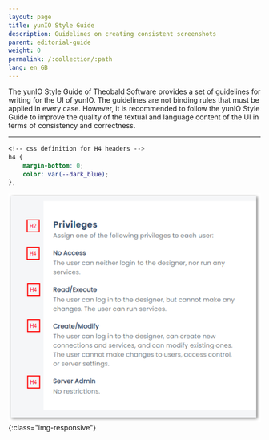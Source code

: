```yaml
---
layout: page
title: yunIO Style Guide
description: Guidelines on creating consistent screenshots
parent: editorial-guide
weight: 0
permalink: /:collection/:path
lang: en_GB
---
```

The yunIO Style Guide of Theobald Software provides a set of guidelines for writing for the UI of yunIO. The guidelines are not binding rules that must be applied in every case. However, it is recommended to follow the yunIO Style Guide to improve the quality of the textual and language content of the UI in terms of consistency and correctness.  

*****

<!---
hi Maia,
ich habe einen neuen Ordner für Screenshots bzgl. des yunIO Style Guides angelegt: /img/content/help_concept/yunIO/
Für den Fall, dass wir den Style Guide doch irgendwann mal als .pdf exportieren müssen, wäre es ganz gut, wenn sich etwaige Screenshots an einem Ort befänden :)

Hier noch die Infos zur H4-Definition in css:-->

``` css
<!-- css definition for H4 headers -->
h4 { 
	margin-bottom: 0;
	color: var(--dark_blue); 
},
```


![Capture](/img/content/help_concept/yunIO/new-h4-definition.png){:class="img-responsive"}

